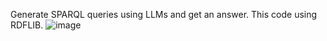 Generate SPARQL queries using LLMs and get an answer. 
This code using RDFLIB.
![image](https://github.com/user-attachments/assets/626c8471-21fd-488c-839f-22ddb61241d1)
